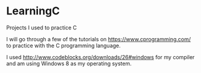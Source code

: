 # LearningC
Projects I used to practice C

I will go through a few of the tutorials on https://www.cprogramming.com/ to practice with the C programming language.

I used http://www.codeblocks.org/downloads/26#windows for my compiler and am using Windows 8 as my operating system.